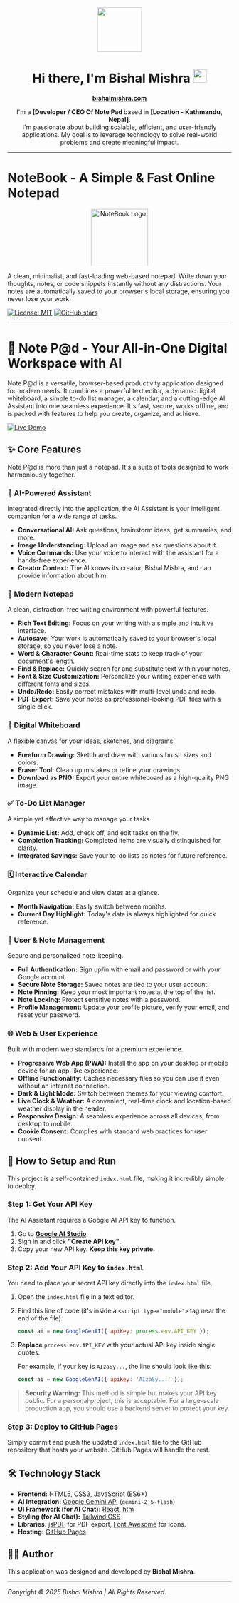 <div id="header" align="center">
  <img src="https://media.giphy.com/media/M9gbBd9nbDrOTu1Mqx/giphy.gif" width="100"/>
  <h1>
    Hi there, I'm Bishal Mishra
    <a href="https://bishalmishra.com"><img src="https://media.giphy.com/media/hvRJCLFzcasrR4ia7z/giphy.gif" width="30px"/></a>
  </h1>
</div>

<div id="bio" align="center">
  <p>
    <strong><a href="https://bishalmishra.com">bishalmishra.com</a></strong>
  </p>
  <p>
    I'm a <strong>[Developer / CEO Of Note Pad </strong> based in <strong>[Location - Kathmandu, Nepal]</strong>. 
    <br/>
    I'm passionate about building scalable, efficient, and user-friendly applications. My goal is to leverage technology to solve real-world problems and create meaningful impact.
  </p>
</div>

---
# NoteBook - A Simple & Fast Online Notepad

<p align="center">
  <img src="https://i.ibb.co/3mDDhKVv/favicon.png" alt="NoteBook Logo" width="128">
</p>

A clean, minimalist, and fast-loading web-based notepad. Write down your thoughts, notes, or code snippets instantly without any distractions. Your notes are automatically saved to your browser's local storage, ensuring you never lose your work.

[![License: MIT](https://img.shields.io/badge/License-MIT-yellow.svg)](https://opensource.org/licenses/MIT)
[![GitHub stars](https://img.shields.io/github/stars/NoteBook012/Note-Book-Note-Pad?style=social)](https://github.com/NoteBook012/Note-Book-Note-Pad/stargazers)

---


# 📝 Note P@d - Your All-in-One Digital Workspace with AI

Note P@d is a versatile, browser-based productivity application designed for modern needs. It combines a powerful text editor, a dynamic digital whiteboard, a simple to-do list manager, a calendar, and a cutting-edge AI Assistant into one seamless experience. It's fast, secure, works offline, and is packed with features to help you create, organize, and achieve.

[![Live Demo](https://img.shields.io/badge/Live-Demo-blue?style=for-the-badge&logo=google-chrome)](https://bishalmishra.com)



## ✨ Core Features

Note P@d is more than just a notepad. It's a suite of tools designed to work harmoniously together.

### 🤖 AI-Powered Assistant
Integrated directly into the application, the AI Assistant is your intelligent companion for a wide range of tasks.
- **Conversational AI:** Ask questions, brainstorm ideas, get summaries, and more.
- **Image Understanding:** Upload an image and ask questions about it.
- **Voice Commands:** Use your voice to interact with the assistant for a hands-free experience.
- **Creator Context:** The AI knows its creator, Bishal Mishra, and can provide information about him.

### 📓 Modern Notepad
A clean, distraction-free writing environment with powerful features.
- **Rich Text Editing:** Focus on your writing with a simple and intuitive interface.
- **Autosave:** Your work is automatically saved to your browser's local storage, so you never lose a note.
- **Word & Character Count:** Real-time stats to keep track of your document's length.
- **Find & Replace:** Quickly search for and substitute text within your notes.
- **Font & Size Customization:** Personalize your writing experience with different fonts and sizes.
- **Undo/Redo:** Easily correct mistakes with multi-level undo and redo.
- **PDF Export:** Save your notes as professional-looking PDF files with a single click.

### 🎨 Digital Whiteboard
A flexible canvas for your ideas, sketches, and diagrams.
- **Freeform Drawing:** Sketch and draw with various brush sizes and colors.
- **Eraser Tool:** Clean up mistakes or refine your drawings.
- **Download as PNG:** Export your entire whiteboard as a high-quality PNG image.

### ✅ To-Do List Manager
A simple yet effective way to manage your tasks.
- **Dynamic List:** Add, check off, and edit tasks on the fly.
- **Completion Tracking:** Completed items are visually distinguished for clarity.
- **Integrated Savings:** Save your to-do lists as notes for future reference.

### 🗓️ Interactive Calendar
Organize your schedule and view dates at a glance.
- **Month Navigation:** Easily switch between months.
- **Current Day Highlight:** Today's date is always highlighted for quick reference.

### 🔐 User & Note Management
Secure and personalized note-keeping.
- **Full Authentication:** Sign up/in with email and password or with your Google account.
- **Secure Note Storage:** Saved notes are tied to your user account.
- **Note Pinning:** Keep your most important notes at the top of the list.
- **Note Locking:** Protect sensitive notes with a password.
- **Profile Management:** Update your profile picture, verify your email, and reset your password.

### 🌐 Web & User Experience
Built with modern web standards for a premium experience.
- **Progressive Web App (PWA):** Install the app on your desktop or mobile device for an app-like experience.
- **Offline Functionality:** Caches necessary files so you can use it even without an internet connection.
- **Dark & Light Mode:** Switch between themes for your viewing comfort.
- **Live Clock & Weather:** A convenient, real-time clock and location-based weather display in the header.
- **Responsive Design:** A seamless experience across all devices, from desktop to mobile.
- **Cookie Consent:** Complies with standard web practices for user consent.

## 🚀 How to Setup and Run
This project is a self-contained `index.html` file, making it incredibly simple to deploy.

### Step 1: Get Your API Key
The AI Assistant requires a Google AI API key to function.

1.  Go to **[Google AI Studio](https://aistudio.google.com/app/apikey)**.
2.  Sign in and click **"Create API key"**.
3.  Copy your new API key. **Keep this key private.**

### Step 2: Add Your API Key to `index.html`
You need to place your secret API key directly into the `index.html` file.

1.  Open the `index.html` file in a text editor.
2.  Find this line of code (it's inside a `<script type="module">` tag near the end of the file):
    ```javascript
    const ai = new GoogleGenAI({ apiKey: process.env.API_KEY });
    ```
3.  **Replace** `process.env.API_KEY` with your actual API key inside single quotes.

    For example, if your key is `AIzaSy...`, the line should look like this:
    ```javascript
    const ai = new GoogleGenAI({ apiKey: 'AIzaSy...' });
    ```

> **Security Warning:** This method is simple but makes your API key public. For a personal project, this is acceptable. For a large-scale production app, you should use a backend server to protect your key.

### Step 3: Deploy to GitHub Pages
Simply commit and push the updated `index.html` file to the GitHub repository that hosts your website. GitHub Pages will handle the rest.

## 🛠️ Technology Stack
- **Frontend:** HTML5, CSS3, JavaScript (ES6+)
- **AI Integration:** [Google Gemini API](https://ai.google.dev/) (`gemini-2.5-flash`)
- **UI Framework (for AI Chat):** [React](https://react.dev/), [htm](https://github.com/developit/htm)
- **Styling (for AI Chat):** [Tailwind CSS](https://tailwindcss.com/)
- **Libraries:** [jsPDF](https://github.com/parallax/jsPDF) for PDF export, [Font Awesome](https://fontawesome.com/) for icons.
- **Hosting:** [GitHub Pages](https://pages.github.com/)

## 👨‍💻 Author
This application was designed and developed by **Bishal Mishra**.

---
*Copyright © 2025 Bishal Mishra | All Rights Reserved.*
